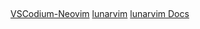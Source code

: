 ## 
[VSCodium-Neovim](https://www.chrisatmachine.com/Neovim/22-vscodium-neovim/)
[lunarvim](https://github.com/LunarVim/LunarVim)
[lunarvim Docs](https://www.lunarvim.org/#opinionated)

